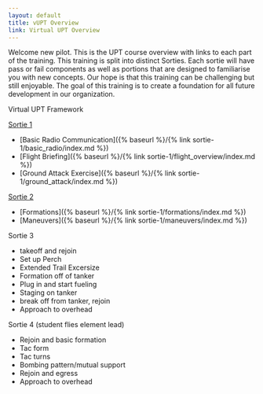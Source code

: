 ```yaml
---
layout: default
title: vUPT Overview
link: Virtual UPT Overview
---
```

Welcome new pilot. This is the UPT course overview with links to each part of the training. This training is split into distinct Sorties. Each sortie will have pass or fail components as well as portions that are designed to familiarise you with new concepts. Our hope is that this training can be challenging but still enjoyable. The goal of this training is to create a foundation for all future development in our organization.

Virtual UPT Framework

[Sortie 1](sortie-1/)
- [Basic Radio Communication]({% baseurl %}/{% link sortie-1/basic_radio/index.md %})
- [Flight Briefing]({% baseurl %}/{% link sortie-1/flight_overview/index.md %})
- [Ground Attack Exercise]({% baseurl %}/{% link sortie-1/ground_attack/index.md %})

[Sortie 2](sortie-2/)
- [Formations]({% baseurl %}/{% link sortie-1/formations/index.md %})
- [Maneuvers]({% baseurl %}/{% link sortie-1/maneuvers/index.md %})


Sortie 3
- takeoff and rejoin
- Set up Perch
- Extended Trail Excersize
- Formation off of tanker
- Plug in and start fueling
- Staging on tanker
- break off from tanker, rejoin
- Approach to overhead

Sortie 4 (student flies element lead)
- Rejoin and basic formation
- Tac form
- Tac turns
- Bombing pattern/mutual support
- Rejoin and egress
- Approach to overhead